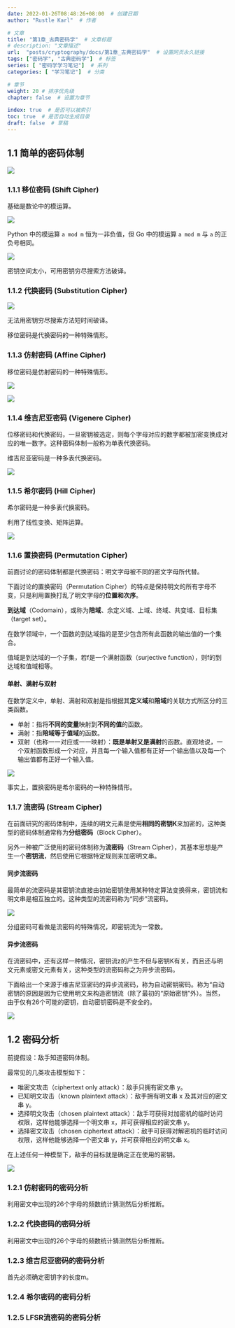 ```yaml
---
date: 2022-01-26T08:48:26+08:00  # 创建日期
author: "Rustle Karl"  # 作者

# 文章
title: "第1章_古典密码学"  # 文章标题
# description: "文章描述"
url:  "posts/cryptography/docs/第1章_古典密码学"  # 设置网页永久链接
tags: ["密码学", "古典密码学"]  # 标签
series: [ "密码学学习笔记"]  # 系列
categories: [ "学习笔记"]  # 分类

# 章节
weight: 20 # 排序优先级
chapter: false  # 设置为章节

index: true  # 是否可以被索引
toc: true  # 是否自动生成目录
draft: false  # 草稿
---
```


## 1.1 简单的密码体制

![](../assets/images/定义1.1_密码体制.png)

### 1.1.1 移位密码 (Shift Cipher)

基础是数论中的模运算。

![](../assets/images/定义1.2_模运算.png)

Python 中的模运算 `a mod m` 恒为一非负值，但 Go 中的模运算 `a mod m` 与 `a` 的正负号相同。

![](../assets/images/密码体制1.1_移位密码.png)

密钥空间太小，可用密钥穷尽搜索方法破译。

### 1.1.2 代换密码 (Substitution Cipher)

![](../assets/images/密码体制1.2_代换密码.png)

无法用密钥穷尽搜索方法短时间破译。

移位密码是代换密码的一种特殊情形。

### 1.1.3 仿射密码 (Affine Cipher)

移位密码是仿射密码的一种特殊情形。

![](../assets/images/密码体制1.3_仿射密码.png)

![](../assets/images/定义1.4_乘法逆.png)

### 1.1.4 维吉尼亚密码 (Vigenere Cipher)

位移密码和代换密码，一旦密钥被选定，则每个字母对应的数字都被加密变换成对应的唯一数字。这种密码体制一般称为单表代换密码。

维吉尼亚密码是一种多表代换密码。

![](../assets/images/密码体制1.4_维吉尼亚密码.png)

### 1.1.5 希尔密码 (Hill Cipher)

希尔密码是一种多表代换密码。

利用了线性变换、矩阵运算。

![](../assets/images/密码体制1.5_希尔密码.png)

### 1.1.6 置换密码 (Permutation Cipher)

前面讨论的密码体制都是代换密码：明文字母被不同的密文字母所代替。

下面讨论的置换密码（Permutation Cipher）的特点是保持明文的所有字母不变，只是利用置换打乱了明文字母的**位置和次序**。

**到达域**（Codomain），或称为**陪域**、余定义域、上域、终域、共变域、目标集（target set）。

在数学领域中，一个函数的到达域指的是至少包含所有此函数的输出值的一个集合。

值域是到达域的一个子集，若f是一个满射函数（surjective function），则f的到达域和值域相等。

#### 单射、满射与双射

在数学定义中，单射、满射和双射是指根据其**定义域**和**陪域**的关联方式所区分的三类函数。

- 单射：指将**不同的变量**映射到**不同的值**的函数。
- 满射：指**陪域等于值域**的函数。
- 双射（也称一一对应或一一映射）：**既是单射又是满射**的函数。直观地说，一个双射函数形成一个对应，并且每一个输入值都有正好一个输出值以及每一个输出值都有正好一个输入值。 

![](../assets/images/密码体制1.6_置换密码.png)

事实上，置换密码是希尔密码的一种特殊情形。

### 1.1.7 流密码 (Stream Cipher)

在前面研究的密码体制中，连续的明文元素是使用**相同的密钥K**来加密的，这种类型的密码体制通常称为**分组密码**（Block Cipher）。

另外一种被广泛使用的密码体制称为**流密码**（Stream Cipher），其基本思想是产生一个**密钥流**，然后使用它根据特定规则来加密明文串。

#### 同步流密码

最简单的流密码是其密钥流直接由初始密钥使用某种特定算法变换得来，密钥流和明文串是相互独立的。这种类型的流密码称为“同步”流密码。

![](../assets/images/定义1.6_同步流密码.png)

分组密码可看做是流密码的特殊情况，即密钥流为一常数。

#### 异步流密码

在流密码中，还有这样一种情况，密钥流z的产生不但与密钥K有关，而且还与明文元素或密文元素有关，这种类型的流密码称之为异步流密码。

下面给出一个来源于维吉尼亚密码的异步流密码，称为自动密钥密码。称为“自动密钥的原因是因为它使用明文来构造密钥流（除了最初的“原始密钥”外）。当然，由于仅有26个可能的密钥，自动密钥密码是不安全的。

![](../assets/images/密码体制1.7_自动密钥密码.png)

## 1.2 密码分析

前提假设：敌手知道密码体制。

最常见的几类攻击模型如下：

- 唯密文攻击（ciphertext only attack）：敌手只拥有密文串 y。
- 已知明文攻击（known plaintext attack）：敌手拥有明文串 x 及其对应的密文串 y。
- 选择明文攻击（chosen plaintext attack）：敌手可获得对加密机的临时访问权限，这样他能够选择一个明文串 x，并可获得相应的密文串 y。
- 选择密文攻击（chosen ciphertext attack）：敌手可获得对解密机的临时访问权限，这样他能够选择一个密文串 y，并可获得相应的明文串 x。

在上述任何一种模型下，敌手的目标就是确定正在使用的密钥。

![](../assets/images/表1.1_26个英文字母出现的概率.png)

### 1.2.1 仿射密码的密码分析

利用密文中出现的26个字母的频数统计猜测然后分析推断。

### 1.2.2 代换密码的密码分析

利用密文中出现的26个字母的频数统计猜测然后分析推断。

### 1.2.3 维吉尼亚密码的密码分析

首先必须确定密钥字的长度m。

### 1.2.4 希尔密码的密码分析

### 1.2.5 LFSR流密码的密码分析
